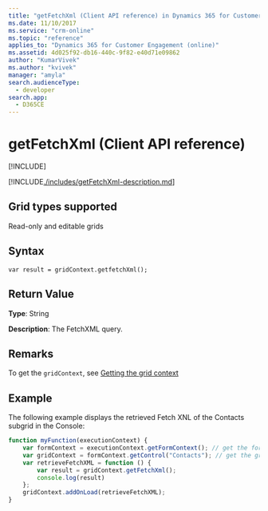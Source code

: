 ```yaml
---
title: "getFetchXml (Client API reference) in Dynamics 365 for Customer Engagement| MicrosoftDocs"
ms.date: 11/10/2017
ms.service: "crm-online"
ms.topic: "reference"
applies_to: "Dynamics 365 for Customer Engagement (online)"
ms.assetid: 4d025f92-db16-440c-9f82-e40d71e09862
author: "KumarVivek"
ms.author: "kvivek"
manager: "amyla"
search.audienceType: 
  - developer
search.app: 
  - D365CE
---
```

# getFetchXml (Client API reference)

[!INCLUDE[](../../../../../includes/cc_applies_to_update_9_0_0.md)]

[!INCLUDE[./includes/getFetchXml-description.md](./includes/getFetchXml-description.md)]

## Grid types supported

Read-only and editable grids

## Syntax

`var result = gridContext.getfetchXml();`

## Return Value

**Type**: String

**Description**: The FetchXML query.

## Remarks

To get the `gridContext`, see [Getting the grid context](../../grids.md#bkmk_gridcontext) 

## Example

The following example displays the retrieved Fetch XNL of the Contacts subgrid in the Console:

```JavaScript
function myFunction(executionContext) {
    var formContext = executionContext.getFormContext(); // get the form context
    var gridContext = formContext.getControl("Contacts"); // get the grid context
    var retrieveFetchXML = function () {
        var result = gridContext.getFetchXml();
        console.log(result)
    };
    gridContext.addOnLoad(retrieveFetchXML);    
}
```


